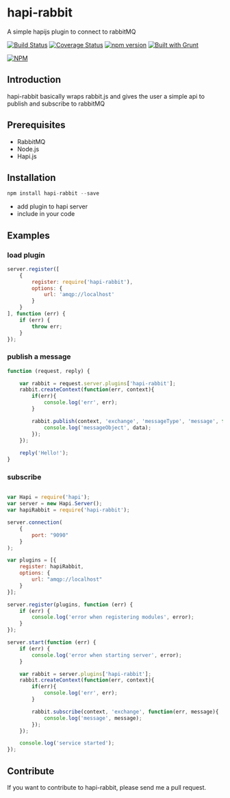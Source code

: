 # hapi-rabbit
A simple hapijs plugin to connect to rabbitMQ

[![Build Status](https://travis-ci.org/aduis/hapi-rabbit.svg?branch=master)](https://travis-ci.org/aduis/hapi-rabbit) [![Coverage Status](https://img.shields.io/coveralls/aduis/hapi-rabbit.svg)](https://coveralls.io/r/aduis/hapi-rabbit?branch=master) [![npm version](https://badge.fury.io/js/hapi-rabbit.svg)](http://badge.fury.io/js/hapi-rabbit) [![Built with Grunt](https://cdn.gruntjs.com/builtwith.png)](http://gruntjs.com/)

[![NPM](https://nodei.co/npm/hapi-rabbit.png)](https://npmjs.org/package/hapi-rabbit)

## Introduction
hapi-rabbit basically wraps rabbit.js and gives the user a simple api to publish and subscribe to rabbitMQ

## Prerequisites
* RabbitMQ
* Node.js
* Hapi.js

## Installation
```javascript
npm install hapi-rabbit --save
```
* add plugin to hapi server
* include in your code

## Examples
### load plugin
```javascript
server.register([
    {
        register: require('hapi-rabbit'),
        options: { 
            url: 'amqp://localhost'
        } 
    }
], function (err) {
    if (err) {
        throw err;
    }
});
```
### publish a message
```javascript
function (request, reply) {

    var rabbit = request.server.plugins['hapi-rabbit'];
    rabbit.createContext(function(err, context){
        if(err){
            console.log('err', err);
        }

        rabbit.publish(context, 'exchange', 'messageType', 'message', function(err, data){
            console.log('messageObject', data);
        });
    });
    
    reply('Hello!');
}
```
### subscribe
```javascript

var Hapi = require('hapi');
var server = new Hapi.Server();
var hapiRabbit = require('hapi-rabbit');

server.connection(
    {
        port: "9090"
    }
);

var plugins = [{
    register: hapiRabbit,
    options: {
        url: "amqp://localhost"
    }
}];

server.register(plugins, function (err) {
    if (err) {
        console.log('error when registering modules', error);
    }
});

server.start(function (err) {
    if (err) {
        console.log('error when starting server', error);
    }

    var rabbit = server.plugins['hapi-rabbit'];
    rabbit.createContext(function(err, context){
        if(err){
            console.log('err', err);
        }

        rabbit.subscribe(context, 'exchange', function(err, message){
            console.log('message', message);
        });
    });

    console.log('service started');
});

```
## Contribute
If you want to contribute to hapi-rabbit, please send me a pull request.

